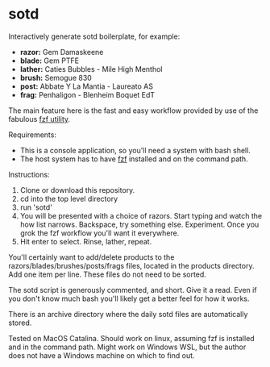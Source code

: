 # sotd

Interactively generate sotd boilerplate, for example:

* **razor:** Gem Damaskeene
* **blade:** Gem PTFE
* **lather:** Caties Bubbles - Mile High Menthol
* **brush:** Semogue 830
* **post:** Abbate Y La Mantia - Laureato AS
* **frag:** Penhaligon - Blenheim Boquet EdT

The main feature here is the fast and easy workflow provided by use of the fabulous [fzf utility](https://github.com/junegunn/fzf).

Requirements:
* This is a console application, so you'll need a system with bash shell.
* The host system has to have [fzf](https://github.com/junegunn/fzf) installed and on the command path.

Instructions:
1. Clone or download this repository.
2. cd into the top level directory
3. run 'sotd'
4. You will be presented with a choice of razors. Start typing and watch the how list narrows. Backspace, try something else. Experiment. Once you grok the fzf workflow you'll want it everywhere.
5. Hit enter to select. Rinse, lather, repeat.

You'll certainly want to add/delete products to the razors/blades/brushes/posts/frags files, located in the products directory.  Add one item per line. These files do not need to be sorted.

The sotd script is generously commented, and short. Give it a read. Even if you don't know much bash you'll likely get a better feel for how it works.

There is an archive directory where the daily sotd files are automatically stored.

Tested on MacOS Catalina. Should work on linux, assuming fzf is installed and in the command path. Might work on Windows WSL, but the author does not have a Windows machine on which to find out.
